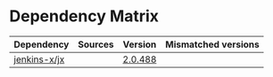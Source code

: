 # Dependency Matrix

Dependency | Sources | Version | Mismatched versions
---------- | ------- | ------- | -------------------
[jenkins-x/jx](https://github.com/jenkins-x/jx.git) |  | [2.0.488](https://github.com/jenkins-x/jx/releases/tag/v2.0.488) | 
